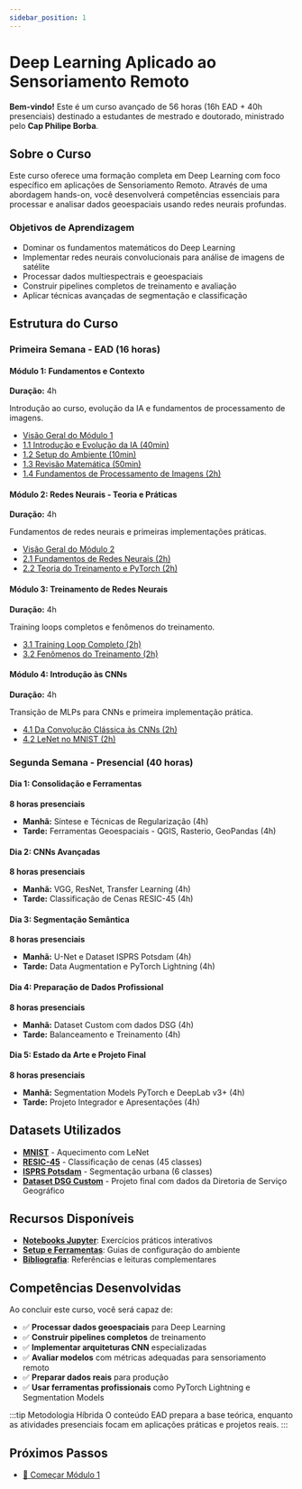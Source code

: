 ```yaml
---
sidebar_position: 1
---
```


# Deep Learning Aplicado ao Sensoriamento Remoto

**Bem-vindo!** Este é um curso avançado de 56 horas (16h EAD + 40h presenciais) destinado a estudantes de mestrado e doutorado, ministrado pelo **Cap Philipe Borba**.

## Sobre o Curso

Este curso oferece uma formação completa em Deep Learning com foco específico em aplicações de Sensoriamento Remoto. Através de uma abordagem hands-on, você desenvolverá competências essenciais para processar e analisar dados geoespaciais usando redes neurais profundas.

### Objetivos de Aprendizagem

- Dominar os fundamentos matemáticos do Deep Learning
- Implementar redes neurais convolucionais para análise de imagens de satélite
- Processar dados multiespectrais e geoespaciais
- Construir pipelines completos de treinamento e avaliação
- Aplicar técnicas avançadas de segmentação e classificação

## Estrutura do Curso

### Primeira Semana - EAD (16 horas)

#### Módulo 1: Fundamentos e Contexto
**Duração:** 4h

Introdução ao curso, evolução da IA e fundamentos de processamento de imagens.
- [Visão Geral do Módulo 1](./modulos/modulo1)
- [1.1 Introdução e Evolução da IA (40min)](./modulos/modulo1/introducao)
- [1.2 Setup do Ambiente (10min)](./modulos/modulo1/setup)
- [1.3 Revisão Matemática (50min)](./modulos/modulo1/matematica)
- [1.4 Fundamentos de Processamento de Imagens (2h)](./modulos/modulo1/processamento-imagens)

#### Módulo 2: Redes Neurais - Teoria e Práticas
**Duração:** 4h

Fundamentos de redes neurais e primeiras implementações práticas.

- [Visão Geral do Módulo 2](./modulos/modulo2/visao_geral)
- [2.1 Fundamentos de Redes Neurais (2h)](./modulos/modulo2/fundamentos/)
- [2.2 Teoria do Treinamento e PyTorch (2h)](./modulos/modulo2/treinamento-pytorch/)

#### Módulo 3: Treinamento de Redes Neurais
**Duração:** 4h

Training loops completos e fenômenos do treinamento.

- [3.1 Training Loop Completo (2h)](./modulos/modulo3/training-loop/)
- [3.2 Fenômenos do Treinamento (2h)](./modulos/modulo3/fenomenos-treinamento/)

#### Módulo 4: Introdução às CNNs
**Duração:** 4h

Transição de MLPs para CNNs e primeira implementação prática.

- [4.1 Da Convolução Clássica às CNNs (2h)](./modulos/modulo4/convolucao-classica-cnns/)
- [4.2 LeNet no MNIST (2h)](./modulos/modulo4/lenet-mnist/)

### Segunda Semana - Presencial (40 horas)

#### Dia 1: Consolidação e Ferramentas
**8 horas presenciais**

- **Manhã:** Síntese e Técnicas de Regularização (4h)
- **Tarde:** Ferramentas Geoespaciais - QGIS, Rasterio, GeoPandas (4h)

#### Dia 2: CNNs Avançadas
**8 horas presenciais**

- **Manhã:** VGG, ResNet, Transfer Learning (4h)
- **Tarde:** Classificação de Cenas RESIC-45 (4h)

#### Dia 3: Segmentação Semântica
**8 horas presenciais**

- **Manhã:** U-Net e Dataset ISPRS Potsdam (4h)
- **Tarde:** Data Augmentation e PyTorch Lightning (4h)

#### Dia 4: Preparação de Dados Profissional
**8 horas presenciais**

- **Manhã:** Dataset Custom com dados DSG (4h)
- **Tarde:** Balanceamento e Treinamento (4h)

#### Dia 5: Estado da Arte e Projeto Final
**8 horas presenciais**

- **Manhã:** Segmentation Models PyTorch e DeepLab v3+ (4h)
- **Tarde:** Projeto Integrador e Apresentações (4h)

## Datasets Utilizados

- **[MNIST](./recursos/datasets/mnist/)** - Aquecimento com LeNet
- **[RESIC-45](./recursos/datasets/resic45/)** - Classificação de cenas (45 classes)
- **[ISPRS Potsdam](./recursos/datasets/isprs-potsdam/)** - Segmentação urbana (6 classes)
- **[Dataset DSG Custom](./recursos/datasets/dsg-custom/)** - Projeto final com dados da Diretoria de Serviço Geográfico

## Recursos Disponíveis

- **[Notebooks Jupyter](./exercicios/)**: Exercícios práticos interativos
- **[Setup e Ferramentas](./recursos/setup/)**: Guias de configuração do ambiente
- **[Bibliografia](./recursos/referencias/)**: Referências e leituras complementares

## Competências Desenvolvidas

Ao concluir este curso, você será capaz de:

- ✅ **Processar dados geoespaciais** para Deep Learning
- ✅ **Construir pipelines completos** de treinamento
- ✅ **Implementar arquiteturas CNN** especializadas
- ✅ **Avaliar modelos** com métricas adequadas para sensoriamento remoto
- ✅ **Preparar dados reais** para produção
- ✅ **Usar ferramentas profissionais** como PyTorch Lightning e Segmentation Models

:::tip Metodologia Híbrida
O conteúdo EAD prepara a base teórica, enquanto as atividades presenciais focam em aplicações práticas e projetos reais.
:::

## Próximos Passos

- [🚀 Começar Módulo 1](./modulos/modulo1/)